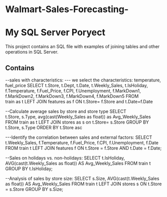 # Walmart-Sales-Forecasting-

# My SQL Server Poryect 

This project contains an SQL file with examples of joining tables and other operations in SQL Server.

## Contains


--sales with characteristics: 
--- we select the characteristics: temperature, fuel_price
SELECT 
	t.Store, t.Dept, t.Date, t.Weekly_Sales, t.IsHoliday, 
    f.Temperature, f.Fuel_Price, f.CPI, f.Unemployment, f.MarkDown1, f.MarkDown2, f.MarkDown3, f.MarkDown4, f.MarkDown5
FROM	
	train as t 
LEFT JOIN 
		features as f ON t.Store= f.Store and t.Date=f.Date



--Calculate average sales by store and store type
SELECT	
	t.Store, s.Type, avg(cast(Weekly_Sales as float)) as Avg_Weekly_Sales 
FROM 
	train as t 
LEFT JOIN 
	stores as s on t.Store= s.Store
GROUP BY  t.Store, s.Type
ORDER BY t.Store asc


---Identify the correlation between sales and external factors:
SELECT 
    t.Weekly_Sales, f.Temperature, f.Fuel_Price, f.CPI, f.Unemployment, f.Date
FROM 
    train t
LEFT JOIN 
    features f ON t.Store = f.Store AND t.Date = f.Date;


--Sales on holidays vs. non-holidays:
SELECT 
    t.IsHoliday, AVG(cast(t.Weekly_Sales as float)) AS Avg_Weekly_Sales
FROM 
    train t
GROUP BY 
    t.IsHoliday;

	
--Analysis of sales by store size:
SELECT 
    s.Size, AVG(cast(t.Weekly_Sales as float)) AS Avg_Weekly_Sales
FROM 
    train t
LEFT JOIN 
    stores s ON t.Store = s.Store
GROUP BY 
    s.Size;



